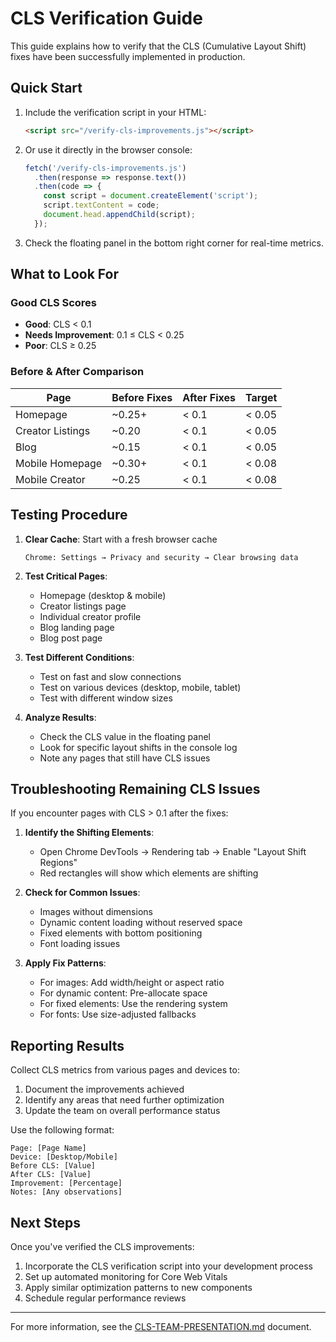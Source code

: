 # CLS Verification Guide

This guide explains how to verify that the CLS (Cumulative Layout Shift) fixes have been successfully implemented in production.

## Quick Start

1. Include the verification script in your HTML:
   ```html
   <script src="/verify-cls-improvements.js"></script>
   ```

2. Or use it directly in the browser console:
   ```javascript
   fetch('/verify-cls-improvements.js')
     .then(response => response.text())
     .then(code => {
       const script = document.createElement('script');
       script.textContent = code;
       document.head.appendChild(script);
     });
   ```

3. Check the floating panel in the bottom right corner for real-time metrics.

## What to Look For

### Good CLS Scores

- **Good**: CLS < 0.1 
- **Needs Improvement**: 0.1 ≤ CLS < 0.25
- **Poor**: CLS ≥ 0.25

### Before & After Comparison

| Page               | Before Fixes | After Fixes | Target |
|--------------------|--------------|-------------|--------|
| Homepage           | ~0.25+       | < 0.1       | < 0.05 |
| Creator Listings   | ~0.20        | < 0.1       | < 0.05 |
| Blog               | ~0.15        | < 0.1       | < 0.05 |
| Mobile Homepage    | ~0.30+       | < 0.1       | < 0.08 |
| Mobile Creator     | ~0.25        | < 0.1       | < 0.08 |

## Testing Procedure

1. **Clear Cache**: Start with a fresh browser cache
   ```
   Chrome: Settings → Privacy and security → Clear browsing data
   ```

2. **Test Critical Pages**:
   - Homepage (desktop & mobile)
   - Creator listings page
   - Individual creator profile
   - Blog landing page
   - Blog post page

3. **Test Different Conditions**:
   - Test on fast and slow connections
   - Test on various devices (desktop, mobile, tablet)
   - Test with different window sizes

4. **Analyze Results**:
   - Check the CLS value in the floating panel
   - Look for specific layout shifts in the console log
   - Note any pages that still have CLS issues

## Troubleshooting Remaining CLS Issues

If you encounter pages with CLS > 0.1 after the fixes:

1. **Identify the Shifting Elements**:
   - Open Chrome DevTools → Rendering tab → Enable "Layout Shift Regions"
   - Red rectangles will show which elements are shifting

2. **Check for Common Issues**:
   - Images without dimensions
   - Dynamic content loading without reserved space
   - Fixed elements with bottom positioning
   - Font loading issues

3. **Apply Fix Patterns**:
   - For images: Add width/height or aspect ratio
   - For dynamic content: Pre-allocate space
   - For fixed elements: Use the rendering system
   - For fonts: Use size-adjusted fallbacks

## Reporting Results

Collect CLS metrics from various pages and devices to:

1. Document the improvements achieved
2. Identify any areas that need further optimization
3. Update the team on overall performance status

Use the following format:
```
Page: [Page Name]
Device: [Desktop/Mobile]
Before CLS: [Value]
After CLS: [Value]
Improvement: [Percentage]
Notes: [Any observations]
```

## Next Steps

Once you've verified the CLS improvements:

1. Incorporate the CLS verification script into your development process
2. Set up automated monitoring for Core Web Vitals
3. Apply similar optimization patterns to new components
4. Schedule regular performance reviews

---

For more information, see the [CLS-TEAM-PRESENTATION.md](CLS-TEAM-PRESENTATION.md) document.